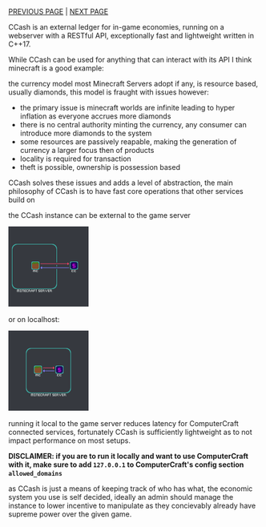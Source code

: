 [PREVIOUS PAGE](../README.md) | [NEXT PAGE](connected_services/how_to/explanation.md)

CCash is an external ledger for in-game economies, running on a webserver with a RESTful API, exceptionally fast and lightweight written in C++17.


While CCash can be used for anything that can interact with its API I think minecraft is a good example:

the currency model most Minecraft Servers adopt if any, is resource based, usually diamonds, this model is fraught with issues however:

* the primary issue is minecraft worlds are infinite leading to hyper inflation as everyone accrues more diamonds
* there is no central authority minting the currency, any consumer can introduce more diamonds to the system
* some resources are passively reapable, making the generation of currency a larger focus then of products
* locality is required for transaction
* theft is possible, ownership is possession based

CCash solves these issues and adds a level of abstraction, the main philosophy of CCash is to have fast core operations that other services build on

the CCash instance can be external to the game server 

![image](external_diagram.png)

or on localhost:

![image](localhost_diagram.png)

running it local to the game server reduces latency for ComputerCraft connected services, fortunately CCash is sufficiently lightweight as to not impact performance on most setups.

**DISCLAIMER: if you are to run it locally and want to use ComputerCraft with it, make sure to add `127.0.0.1` to ComputerCraft's config section `allowed_domains`**   

as CCash is just a means of keeping track of who has what, the economic system you use is self decided, ideally an admin should manage the instance to lower incentive to manipulate as they concievably already have supreme power over the given game.